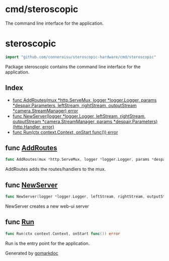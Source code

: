 # cmd/steroscopic

The command line interface for the application.

<!-- gomarkdoc:embed:start -->

<!-- Code generated by gomarkdoc. DO NOT EDIT -->

# steroscopic

```go
import "github.com/conneroisu/steroscopic-hardware/cmd/steroscopic"
```

Package steroscopic contains the command line interface for the application.

## Index

- [func AddRoutes\(mux \*http.ServeMux, logger \*logger.Logger, params \*despair.Parameters, leftStream, rightStream, outputStream \*camera.StreamManager\) error](#AddRoutes)
- [func NewServer\(logger \*logger.Logger, leftStream, rightStream, outputStream \*camera.StreamManager, params \*despair.Parameters\) \(http.Handler, error\)](#NewServer)
- [func Run\(ctx context.Context, onStart func\(\)\) error](#Run)

<a name="AddRoutes"></a>

## func [AddRoutes](https://github.com/conneroisu/steroscopic-hardware/blob/main/cmd/steroscopic/routes.go#L18-L23)

```go
func AddRoutes(mux *http.ServeMux, logger *logger.Logger, params *despair.Parameters, leftStream, rightStream, outputStream *camera.StreamManager) error
```

AddRoutes adds the routes/handlers to the mux.

<a name="NewServer"></a>

## func [NewServer](https://github.com/conneroisu/steroscopic-hardware/blob/main/cmd/steroscopic/root.go#L39-L43)

```go
func NewServer(logger *logger.Logger, leftStream, rightStream, outputStream *camera.StreamManager, params *despair.Parameters) (http.Handler, error)
```

NewServer creates a new web\-ui server

<a name="Run"></a>

## func [Run](https://github.com/conneroisu/steroscopic-hardware/blob/main/cmd/steroscopic/root.go#L64-L67)

```go
func Run(ctx context.Context, onStart func()) error
```

Run is the entry point for the application.

Generated by [gomarkdoc](https://github.com/princjef/gomarkdoc)

<!-- gomarkdoc:embed:end -->

